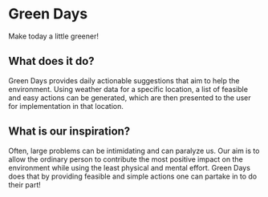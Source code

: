# Green Days

Make today a little greener!

## What does it do?

Green Days provides daily actionable suggestions that aim to help the environment. Using weather data for a specific location, a list of feasible and easy actions can be generated, which are then presented to the user for implementation in that location.

## What is our inspiration?

Often, large problems can be intimidating and can paralyze us. Our aim is to allow the ordinary person to contribute the most positive impact on the environment while using the least physical and mental effort. Green Days does that by providing feasible and simple actions one can partake in to do their part!
